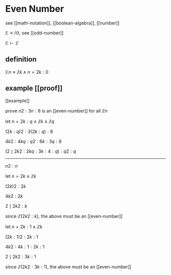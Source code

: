 # Even Number

see [[math-notation]], [[boolean-algebra]], [[number]]

$\mathbb E \equiv /\mathbb O$, see [[odd-number]]

$\mathbb E \vdash \mathbb Z$

## definition

$\mathbb En \equiv \mathbb Z k \land n = 2k : 0$

## example [[proof]]

[[example]]

prove $n2 : 3n : 8$ is an [[even-number]] for all $\mathbb Z n$

let $n = 2k : q \land \mathbb Z k \land \mathbb Z q$

$(2k : q)2 : 3(2k : q) : 8$

$4k2 : 4kq : q2 : 6k : 3q : 8$

$(2 \mid 2k2 : 2kq : 3k : 4 : q) : q2 : q$

---

$n2 : n$

let $n = 2k \land \mathbb Z k$

$(2k)2 : 2k$

$4k2 : 2k$

$2 \mid 2k2 : k$

since $\mathbb Z (2k2 : k)$, the above must be an [[even-number]]

let $n = 2k : 1 \land \mathbb Z k$

$(2k : 1)2 : 2k : 1$

$4k2 : 4k : 1 : 2k : 1$

$2 \mid 2k2 : 3k : 1$

since $\mathbb Z (2k2 : 3k : 1)$, the above must be an [[even-number]]
